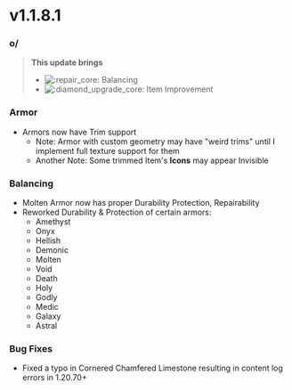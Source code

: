# v1.1.8.1

### o/

> **This update brings**
>
> * ![:repair\_core:](https://cdn.discordapp.com/emojis/1172377906463375421.webp?size=56\&quality=lossless) Balancing
> * ![:diamond\_upgrade\_core:](https://cdn.discordapp.com/emojis/1174856360110862478.webp?size=56\&quality=lossless) Item Improvement



### **Armor**

* Armors now have Trim support
  * Note: Armor with custom geometry may have "weird trims" until I implement full texture support for them
  * Another Note: Some trimmed Item's **Icons** may appear Invisible

### **Balancing**

* Molten Armor now has proper Durability Protection, Repairability
* Reworked Durability & Protection of certain armors:
  * Amethyst
  * Onyx
  * Hellish
  * Demonic
  * Molten
  * Void
  * Death
  * Holy
  * Godly
  * Medic
  * Galaxy
  * Astral

### **Bug Fixes**

* Fixed a typo in Cornered Chamfered Limestone resulting in content log errors in 1.20.70+
